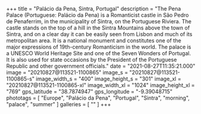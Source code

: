 +++
title = "Palácio da Pena, Sintra, Portugal"
description = "The Pena Palace (Portuguese: Palácio da Pena) is a Romanticist castle in São Pedro de Penaferrim, in the municipality of Sintra, on the Portuguese Riviera. The castle stands on the top of a hill in the Sintra Mountains above the town of Sintra, and on a clear day it can be easily seen from Lisbon and much of its metropolitan area. It is a national monument and constitutes one of the major expressions of 19th-century Romanticism in the world. The palace is a UNESCO World Heritage Site and one of the Seven Wonders of Portugal. It is also used for state occasions by the President of the Portuguese Republic and other government officials."
date = "2021-08-27T11:35:21.000"
image = "20210827@113521-1100865"
image_s = "20210827@113521-1100865-s"
image_width_s = "400"
image_height_s = "301"
image_xl = "20210827@113521-1100865-xl"
image_width_xl = "1024"
image_height_xl = "769"
gps_latitude = "38.7874947"
gps_longitude = "-9.39048715"
phototags = [ "Europe", "Palácio da Pena", "Portugal", "Sintra", "morning", "palace", "summer" ]
galleries = [ "" ]
+++
